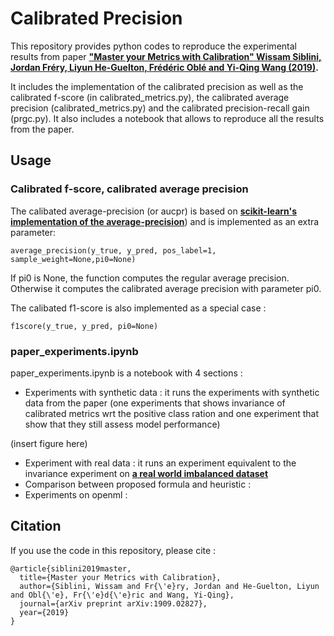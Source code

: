 # Calibrated Precision

This repository provides python codes to reproduce the experimental results from paper **["Master your Metrics with Calibration" Wissam Siblini, Jordan Fréry, Liyun He-Guelton, Frédéric Oblé and Yi-Qing Wang (2019)](https://arxiv.org/abs/1909.02827).** 

It includes the implementation of the calibrated precision as well as the calibrated f-score (in calibrated_metrics.py), the calibrated average precision (calibrated_metrics.py) and the calibrated precision-recall gain (prgc.py). It also includes a notebook that allows to reproduce all the results from the paper.

## Usage

### Calibrated f-score, calibrated average precision

The calibated average-precision (or aucpr) is based on **[scikit-learn's implementation of the average-precision](https://scikit-learn.org/stable/modules/generated/sklearn.metrics.average_precision_score.html)**) and is implemented as an extra parameter:

```
average_precision(y_true, y_pred, pos_label=1, sample_weight=None,pi0=None)
```

If pi0 is None, the function computes the regular average precision. Otherwise it computes the calibrated average precision with parameter pi0. 

The calibated f1-score is also implemented as a special case : 

```
f1score(y_true, y_pred, pi0=None)
```
### paper_experiments.ipynb

paper_experiments.ipynb is a notebook with 4 sections : 

* Experiments with synthetic data : it runs the experiments with synthetic data from the paper (one experiments that shows invariance of calibrated metrics wrt the positive class ration and one experiment that show that they still assess model performance)

(insert figure here)

* Experiment with real data : it runs an experiment equivalent to the invariance experiment on **[a real world imbalanced dataset](https://www.kaggle.com/mlg-ulb/creditcardfraud)**
* Comparison between proposed formula and heuristic :
* Experiments on openml :


## Citation

If you use the code in this repository, please cite :

```
@article{siblini2019master,
  title={Master your Metrics with Calibration},
  author={Siblini, Wissam and Fr{\'e}ry, Jordan and He-Guelton, Liyun and Obl{\'e}, Fr{\'e}d{\'e}ric and Wang, Yi-Qing},
  journal={arXiv preprint arXiv:1909.02827},
  year={2019}
}
```

